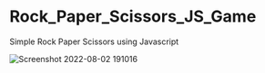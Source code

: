 # Rock_Paper_Scissors_JS_Game
Simple Rock Paper Scissors using Javascript 

![Screenshot 2022-08-02 191016](https://user-images.githubusercontent.com/93334817/182423032-4db3fb2b-3fd1-4353-b0f0-2a469dc552f1.png)
